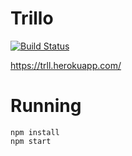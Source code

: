 # Trillo

[![Build Status](https://travis-ci.org/mikhailsidorov/Trillo.svg?branch=master)](https://travis-ci.org/mikhailsidorov/Trillo)

https://trll.herokuapp.com/

# Running
  ```
  npm install
  npm start
  ```
